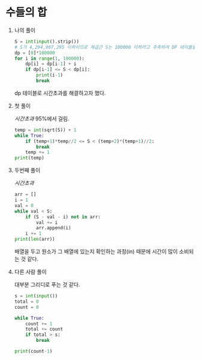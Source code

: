# 수들의 합

1. 나의 풀이

   ```python
   S = int(input().strip())
   # S가 4,294,967,295 이하이므로 제곱근 S는 100000 이하라고 추측하여 DP 테이블을 그 길이로 초기화함.
   dp = [0]*100000
   for i in range(1, 100000):
       dp[i] = dp[i-1] + i
       if dp[i-1] <= S < dp[i]:
           print(i-1)
           break
   ```

   dp 테이블로 시간초과를 해결하고자 했다.

   

2. 첫 풀이

   *시간초과*  95%에서 걸림.

   ```python
   temp = int(sqrt(S)) + 1
   while True:
       if (temp+1)*temp//2 <= S < (temp+2)*(temp+1)//2:
           break
       temp += 1
   print(temp)
   ```

   

3. 두번째 풀이

   *시간초과* 

   ```python
   arr = []
   i = 1
   val = 0
   while val < S:
       if (S - val - i) not in arr:
           val += i
           arr.append(i)
       i += 1
   print(len(arr))
   ```

   배열을 두고 원소가 그 배열에 있는지 확인하는 과정(in) 때문에 시간이 많이 소비되는 것 같다.

   

4. 다른 사람 풀이

   대부분 그리디로 푸는 것 같다.

   ```python
   s = int(input())
   total = 0
   count = 0
   
   while True:
       count += 1
       total += count
       if total > s:
           break
   
   print(count-1)
   ```

   

